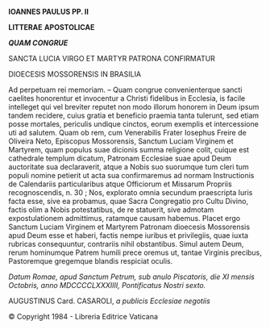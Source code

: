**IOANNES PAULUS PP. II**

**LITTERAE** **APOSTOLICAE**

***QUAM CONGRUE***

SANCTA LUCIA VIRGO ET MARTYR PATRONA CONFIRMATUR

DIOECESIS MOSSORENSIS IN BRASILIA

Ad perpetuam rei memoriam. – Quam congrue convenienterque sancti caelites honorentur et invocentur a Christi fidelibus in Ecclesia, is facile intelleget qui vel breviter reputet non modo illοrum honorem in Deum ipsum tandem recidere, cuius gratia et beneficio praemia tanta tulerunt, sed etiam posse mortales, periculis undique cinctos, eorum exemplis et intercessione uti ad salutem. Quam ob rem, cum Venerabilis Frater Iosephus Freire de Oliveira Neto, Episcopus Mossorensis, Sanctum Luciam Virginem et Martyrem, quam populus suae dicionis summa religione colit, cuique est cathedrale templum dicatum, Patronam Ecclesiae suae apud Deum auctoritate sua declaraverit, atque a Nobis suo suorumque tum cleri tum populi nomine petierit ut acta sua confirmaremus ad normam Instructionis de Calendariis particularibus atque Officiorum et Missarum Propriis recognoscendis, n. 30 ; Nos, explorato omnia secundum praescripta Iuris facta esse, sive ea probamus, quae Sacra Congregatio pro Cultu Divino, factis olim a Nobis potestatibus, de re statuerit, sive admotam expostulationem admittimus, ratamque causam habemus. Placet ergo Sanctum Luciam Virginem et Martyrem Patronam dioecesis Mossorensis apud Deum esse et haberi, factis nempe iuribus et privilegiis, quae iuxta rubricas consequuntur, contrariis nihil obstantibus. Simul autem Deum, rerum hominumque Patrem humili prece oremus ut, tantae Virginis precibus, Pastoremque gregemque blandis respiciat oculis.

*Datum Romae, apud Sanctum Petrum, sub anulo Piscatoris, die XI mensis Octobris, anno MDCCCCLXXXIIII, Pontificatus Nostri sexto.*

AUGUSTINUS Card. CASAROLI, *a publicis Ecclesiae negotiis*

© Copyright 1984 - Libreria Editrice Vaticana